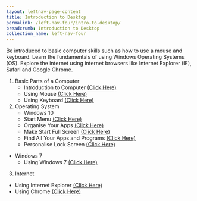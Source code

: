```yaml
---
layout: leftnav-page-content
title: Introduction to Desktop
permalink: /left-nav-four/intro-to-desktop/
breadcrumb: Introduction to Desktop
collection_name: left-nav-four
---
```


Be introduced to basic computer skills such as how to use a mouse and keyboard. Learn the fundamentals of using Windows Operating Systems (OS). Explore the internet using internet browsers like Internet Explorer (IE), Safari and Google Chrome.

1. Basic Parts of a Computer
   * Introduction to Computer [(Click Here)](https://www.digitallearn.org/courses/getting-started-on-a-computer)
   * Using Mouse [(Click Here)](http://www.gcflearnfree.org/mousetutorial)
   * Using Keyboard [(Click Here)](http://www.gcflearnfree.org/typing)
2. Operating System
   * Windows 10
    * Start Menu [(Click Here)](https://www.digitallearn.org/courses/getting-started-on-a-computer)
    * Organise Your Apps [(Click Here)](https://www.digitallearn.org/courses/getting-started-on-a-computer)
    * Make Start Full Screen [(Click Here)](https://www.digitallearn.org/courses/getting-started-on-a-computer)
    * Find All Your Apps and Programs [(Click Here)](https://www.digitallearn.org/courses/getting-started-on-a-computer)
    * Personalise Lock Screen [(Click Here)](https://www.digitallearn.org/courses/getting-started-on-a-computer)
  * Windows 7
    * Using Windows 7 [(Click Here)](https://www.digitallearn.org/courses/getting-started-on-a-computer)
3. Internet
  * Using Internet Explorer [(Click Here)](https://www.digitallearn.org/courses/getting-started-on-a-computer)
  * Using Chrome [(Click Here)](https://www.digitallearn.org/courses/getting-started-on-a-computer)
